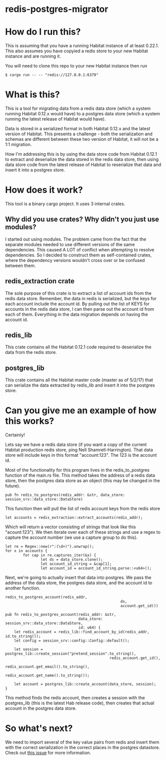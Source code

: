 # redis-postgres-migrator

# How do I run this?

This is assuming that you have a running Habitat instance of at least 0.22.1.  This also assumes you have copyied a redis store to your new Habitat instance and are running it.

You will need to clone this repo to your new Habitat instance then run 

```
$ cargo run -- -- "redis://127.0.0.1:6379" 
```

# What is this?

This is a tool for migrating data from a redis data store (which a system running Habitat 0.12.x would have) to a postgres data store (which a system running the latest release of Habitat would have).

Data is stored in a serialized format in both Habitat 0.12.x and the latest version of Habitat.  This presents a challenge - both the serialization and schemas are different between these two version of Habitat, it will not be a 1:1 migration.

How I'm addressing this is by using the data store code from Habitat 0.12.1 to extract and deserialize the data stored in the redis data store, then using data store code from the latest release of Habitat to reserialize that data and insert it into a postgres store.

# How does it work?

This tool is a binary cargo project.  It uses 3 internal crates.

## Why did you use crates?  Why didn't you just use modules?

I started out using modules.  The problem came from the fact that the separate modules needed to use different versions of the same dependencies.  This caused A LOT of conflict when attempting to resolve dependencies.  So I decided to construct them as self-contained crates, where the dependency versions wouldn't cross over or be confused between them.

## redis_extraction crate

The sole purpose of this crate is to extract a list of account ids from the redis data store.  Remember, the data in redis is serialized, but the keys for each account include the account id.  By pulling out the list of KEYS for accounts in the redis data store, I can then parse out the account id from each of them.  Everything in the data migration depends on having the account id.

## redis_lib

This crate contains all the Habitat 0.12.1 code required to deserialize the data from the redis store.

## postgres_lib

This crate contains all the Habitat master code (master as of 5/2/17) that can serialize the data extracted by redis_lib and insert it into the postgres store.


# Can you give me an example of how this works?

Certainly!

Lets say we have a redis data store (if you want a copy of the current Habitat production redis store, ping Nell Shamrell-Harrington).  That data store will include keys in this format "account:123".  The 123 is the account id.

Most of the functionality for this program lives in the redis_to_postgres function of the main.rs file.  This method takes the address of a redis data store, then the postgres data store as an object (this may be changed in the future).

```
pub fn redis_to_postgres(redis_addr: &str, data_store: session_srv::data_store::DataStore)
```

This function then will pull the list of redis account keys from the redis store

```
let accounts = redis_extraction::extract_accounts(redis_addr);
```

Which will return a vector consisting of strings that look like this "acount:123").  We then iterate over each of these strings and use a regex to capture the account number (we use a capture group to do this).

```
let re = Regex::new(r":(\d+)").unwrap();
for x in accounts {
		for cap in re.captures_iter(&x) {
				let ds = data_store.clone();
				let account_id_string = &cap[1];
				let account_id = account_id_string.parse::<u64>();
```

Next, we're going to actually insert that data into postgres.  We pass the address of the data store, the postgres data store, and the account id to another function.

```
redis_to_postgres_account(redis_addr,
													ds,
													account.get_id())
```


```
pub fn redis_to_postgres_account(redis_addr: &str,
                                 data_store: session_srv::data_store::DataStore,
                                 id: u64) {
    let redis_account = redis_lib::find_account_by_id(redis_addr, id.to_string());
    let config = session_srv::config::Config::default();

    let session = postgres_lib::create_session("pretend_session".to_string(),
                                               redis_account.get_id(),
                                               redis_account.get_email().to_string(),
                                               redis_account.get_name().to_string());

    let account = postgres_lib::create_account(data_store, session);
}
```

This method finds the redis account, then creates a session with the postgres_lib (this is the latest Hab release code), then creates that actual account in the postgres data store.

# So what's next?

We need to import several of the key value pairs from redis and insert them with the correct serialization in the correct places in the postgres datastore.  Check out [this issue](https://github.com/habitat-sh/habitat/issues/1935) for more information.
